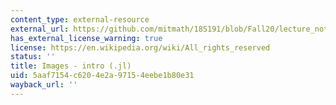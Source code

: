 ```yaml
---
content_type: external-resource
external_url: https://github.com/mitmath/18S191/blob/Fall20/lecture_notebooks/week1/01-images-intro.jl
has_external_license_warning: true
license: https://en.wikipedia.org/wiki/All_rights_reserved
status: ''
title: Images - intro (.jl)
uid: 5aaf7154-c620-4e2a-9715-4eebe1b80e31
wayback_url: ''
---
```

